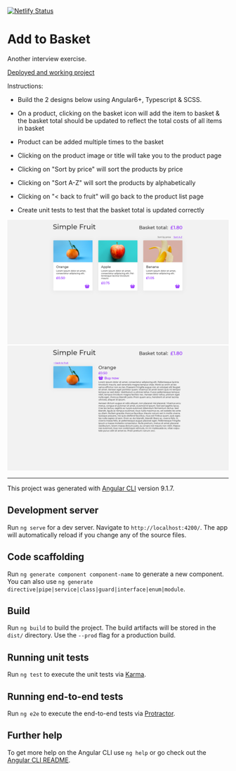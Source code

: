 [![Netlify Status](https://api.netlify.com/api/v1/badges/07532237-58de-4dc6-b63d-9564d6a25ebc/deploy-status)](https://app.netlify.com/sites/add-to-basket/deploys)

# Add to Basket

Another interview exercise.

[Deployed and working project](https://add-to-basket.netlify.app/)

Instructions:

- Build the 2 designs below using Angular6+, Typescript & SCSS.

- On a product, clicking on the basket icon will add the item to basket & the basket total should be updated to reflect the total costs of all items in basket

- Product can be added multiple times to the basket

- Clicking on the product image or title will take you to the product page

- Clicking on "Sort by price" will sort the products by price

- Clicking on "Sort A-Z" will sort the products by alphabetically

- Clicking on "< back to fruit" will go back to the product list page

- Create unit tests to test that the basket total is updated correctly

![alt text](https://github.com/Ferie/add-to-basket/blob/master/src/assets/images/designs/home%20page.png "Home page")
![alt text](https://github.com/Ferie/add-to-basket/blob/master/src/assets/images/designs/product%20page.png "Product page")

---

This project was generated with [Angular CLI](https://github.com/angular/angular-cli) version 9.1.7.

## Development server

Run `ng serve` for a dev server. Navigate to `http://localhost:4200/`. The app will automatically reload if you change any of the source files.

## Code scaffolding

Run `ng generate component component-name` to generate a new component. You can also use `ng generate directive|pipe|service|class|guard|interface|enum|module`.

## Build

Run `ng build` to build the project. The build artifacts will be stored in the `dist/` directory. Use the `--prod` flag for a production build.

## Running unit tests

Run `ng test` to execute the unit tests via [Karma](https://karma-runner.github.io).

## Running end-to-end tests

Run `ng e2e` to execute the end-to-end tests via [Protractor](http://www.protractortest.org/).

## Further help

To get more help on the Angular CLI use `ng help` or go check out the [Angular CLI README](https://github.com/angular/angular-cli/blob/master/README.md).
